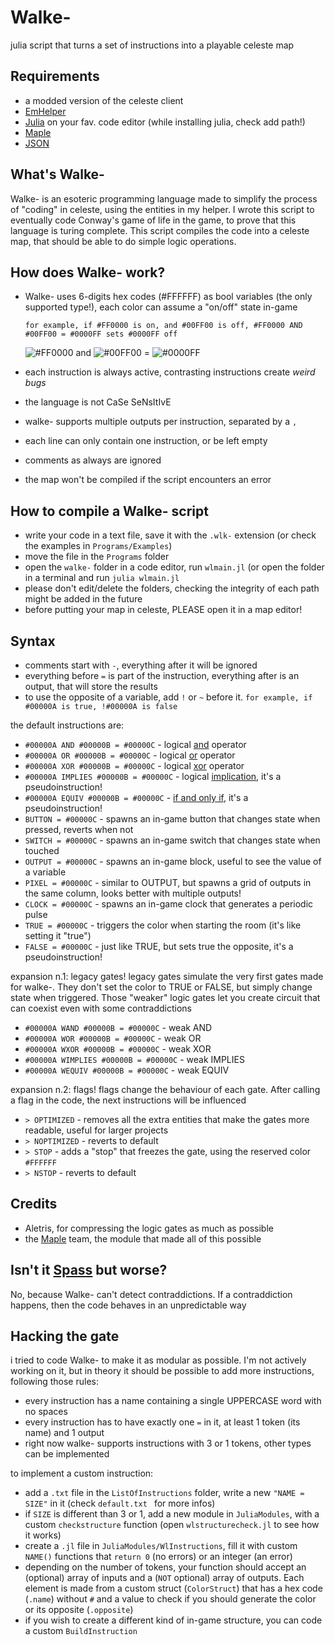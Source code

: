 # Walke-
julia script that turns a set of instructions into a playable celeste map
## Requirements
- a modded version of the celeste client
- [EmHelper](https://gamebanana.com/mods/53716)
- [Julia](https://julialang.org) on your fav. code editor (while installing julia, check add path!)
- [Maple](https://github.com/CelestialCartographers/Maple)
- [JSON](https://juliapackages.com/p/json)
## What's Walke-
Walke- is an esoteric programming language made to simplify the process of "coding" in celeste,
using the entities in my helper. I wrote this script to eventually code Conway's game of life in the game,
to prove that this language is turing complete.
This script compiles the code into a celeste map, that should be able to do simple logic operations.

## How does Walke- work?
- Walke- uses 6-digits hex codes (#FFFFFF) as bool variables (the only supported type!), each color can assume a "on/off" state in-game

  `for example, if #FF0000 is on, and #00FF00 is off, #FF0000 AND #00FF00 = #0000FF sets #0000FF off`
 
  ![#FF0000](https://placehold.co/15x15/ff0000/ff0000.png) and ![#00FF00](https://placehold.co/15x15/00ff00/00ff00.png) = ![#0000FF](https://placehold.co/15x15/0000ff/0000ff.png) 
- each instruction is always active, contrasting instructions create _weird bugs_
- the language is not CaSe SeNsItIvE
- walke- supports multiple outputs per instruction, separated by a `,`
- each line can only contain one instruction, or be left empty
- comments as always are ignored
- the map won't be compiled if the script encounters an error


## How to compile a Walke- script
- write your code in a text file, save it with the `.wlk-` extension (or check the examples in `Programs/Examples`)
- move the file in the `Programs` folder
- open the `walke-` folder in a code editor, run `wlmain.jl` (or open the folder in a terminal and run `julia wlmain.jl`
- please don't edit/delete the folders, checking the integrity of each path might be added in the future
- before putting your map in celeste, PLEASE open it in a map editor!

## Syntax
- comments start with `-`, everything after it will be ignored
- everything before `=` is part of the instruction, everything after is an output, that will store the results
- to use the opposite of a variable, add `!` or `~` before it. `for example, if #00000A is true, !#00000A is false`

the default instructions are:
- `#00000A AND #00000B = #00000C` - logical [and](https://en.wikipedia.org/wiki/Logical_conjunction) operator
- `#00000A OR #00000B = #00000C` - logical [or](https://en.wikipedia.org/wiki/Logical_disjunction) operator
- `#00000A XOR #00000B = #00000C` - logical [xor](https://en.wikipedia.org/wiki/Exclusive_or) operator
- `#00000A IMPLIES #00000B = #00000C` - logical [implication](https://en.wikipedia.org/wiki/Material_conditional), it's a pseudoinstruction!
- `#00000A EQUIV #00000B = #00000C` - [if and only if](https://en.wikipedia.org/wiki/If_and_only_if), it's a pseudoinstruction!
- `BUTTON = #00000C` - spawns an in-game button that changes state when pressed, reverts when not
- `SWITCH = #00000C` - spawns an in-game switch that changes state when touched
- `OUTPUT = #00000C` - spawns an in-game block, useful to see the value of a variable
- `PIXEL = #00000C` - similar to OUTPUT, but spawns a grid of outputs in the same column, looks better with multiple outputs!
- `CLOCK = #00000C`  - spawns an in-game clock that generates a periodic pulse
- `TRUE = #00000C`  - triggers the color when starting the room (it's like setting it "true")
- `FALSE = #00000C`  - just like TRUE, but sets true the opposite, it's a pseudoinstruction!

expansion n.1: legacy gates!
legacy gates simulate the very first gates made for walke-. They don't set the color to TRUE or FALSE, but simply change state
when triggered. Those "weaker" logic gates let you create circuit that can coexist even with some contraddictions
- `#00000A WAND #00000B = #00000C` - weak AND
- `#00000A WOR #00000B = #00000C` - weak OR
- `#00000A WXOR #00000B = #00000C` - weak XOR
- `#00000A WIMPLIES #00000B = #00000C` - weak IMPLIES
- `#00000A WEQUIV #00000B = #00000C` - weak EQUIV

expansion n.2: flags!
flags change the behaviour of each gate. After calling a flag in the code, the next instructions will be influenced
- `> OPTIMIZED` - removes all the extra entities that make the gates more readable, useful for larger projects
- `> NOPTIMIZED` - reverts to default
- `> STOP` - adds a "stop" that freezes the gate, using the reserved color `#FFFFFF`
- `> NSTOP` - reverts to default

## Credits
- Aletris, for compressing the logic gates as much as possible
- the [Maple](https://github.com/CelestialCartographers/Maple) team, the module that made all of this possible

## Isn't it [Spass](https://webspass.spass-prover.org) but worse?
No, because Walke- can't detect contraddictions. If a contraddiction happens, then the code
behaves in an unpredictable way

## Hacking the gate
i tried to code Walke- to make it as modular as possible. I'm not actively working on it, but in theory it should be possible to add more instructions, following those rules:
- every instruction has a name containing a single UPPERCASE word with no spaces
- every instruction has to have exactly one `=` in it, at least 1 token (its name) and 1 output
- right now walke- supports instructions with 3 or 1 tokens, other types can be implemented

to implement a custom instruction:
- add a `.txt` file in the `ListOfInstructions` folder, write a new `"NAME = SIZE"` in it (check `default.txt ` for more infos)
- if `SIZE` is different than 3 or 1, add a new module in `JuliaModules`, with a custom `checkstructure` function (open `wlstructurecheck.jl` to see how it works)
- create a `.jl` file in `JuliaModules/WlInstructions`, fill it with custom `NAME()` functions that `return 0` (no errors) or an integer (an error)
- depending on the number of tokens, your function should accept an (optional) array of inputs and a (`NOT` optional) array of outputs. Each element is made from a custom struct (`ColorStruct`) that has a hex code (`.name`) without `#` and a value to check
  if you should generate the color or its opposite (`.opposite`)
- if you wish to create a different kind of in-game structure, you can code a custom `BuildInstruction`
